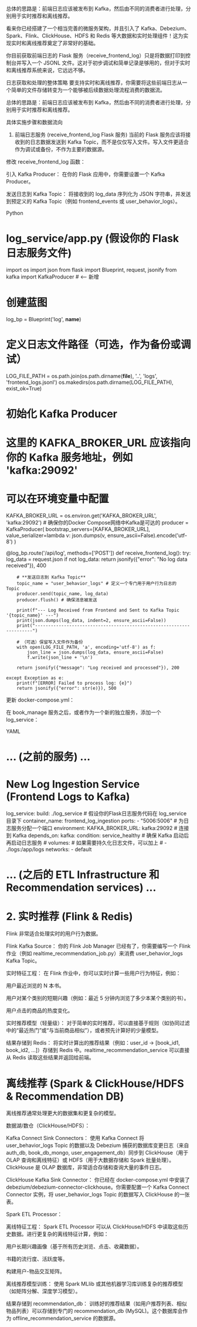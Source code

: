 总体的思路是：前端日志应该被发布到 Kafka，然后由不同的消费者进行处理，分别用于实时推荐和离线推荐。

看来你已经搭建了一个相当完善的微服务架构，并且引入了 Kafka、Debezium、Spark、Flink、ClickHouse、HDFS 和 Redis 等大数据和实时处理组件！这为实现实时和离线推荐奠定了非常好的基础。

你目前获取前端日志的 Flask 服务（receive_frontend_log）只是将数据打印到控制台并写入一个 JSONL 文件。这对于初步调试和简单记录是够用的，但对于实时和离线推荐系统来说，它远远不够。

日志获取和处理的整体策略
要支持实时和离线推荐，你需要将这些前端日志从一个简单的文件存储转变为一个能够被后续数据处理流程消费的数据流。

总体的思路是：前端日志应该被发布到 Kafka，然后由不同的消费者进行处理，分别用于实时推荐和离线推荐。

具体实施步骤和数据流向
1. 前端日志服务 (receive_frontend_log Flask 服务)
当前的 Flask 服务应该将接收到的日志数据发送到 Kafka Topic，而不是仅仅写入文件。写入文件更适合作为调试或备份，不作为主要的数据源。

修改 receive_frontend_log 函数：

引入 Kafka Producer： 在你的 Flask 应用中，你需要设置一个 Kafka Producer。

发送日志到 Kafka Topic： 将接收到的 log_data 序列化为 JSON 字符串，并发送到预定义的 Kafka Topic（例如 frontend_events 或 user_behavior_logs）。

Python

# log_service/app.py (假设你的 Flask 日志服务文件)
import os
import json
from flask import Blueprint, request, jsonify
from kafka import KafkaProducer # <-- 新增

# 创建蓝图
log_bp = Blueprint('log', __name__)

# 定义日志文件路径（可选，作为备份或调试）
LOG_FILE_PATH = os.path.join(os.path.dirname(__file__), '..', 'logs', 'frontend_logs.jsonl')
os.makedirs(os.path.dirname(LOG_FILE_PATH), exist_ok=True)

# 初始化 Kafka Producer
# 这里的 KAFKA_BROKER_URL 应该指向你的 Kafka 服务地址，例如 'kafka:29092'
# 可以在环境变量中配置
KAFKA_BROKER_URL = os.environ.get('KAFKA_BROKER_URL', 'kafka:29092') # 确保你的Docker Compose网络中Kafka是可达的
producer = KafkaProducer(
    bootstrap_servers=[KAFKA_BROKER_URL],
    value_serializer=lambda v: json.dumps(v, ensure_ascii=False).encode('utf-8')
)

@log_bp.route('/api/log', methods=['POST'])
def receive_frontend_log():
    try:
        log_data = request.json
        if not log_data:
            return jsonify({"error": "No log data received"}), 400

        # **发送日志到 Kafka Topic**
        topic_name = "user_behavior_logs" # 定义一个专门用于用户行为日志的 Topic
        producer.send(topic_name, log_data)
        producer.flush() # 确保消息被发送

        print(f"--- Log Received from Frontend and Sent to Kafka Topic '{topic_name}' ---")
        print(json.dumps(log_data, indent=2, ensure_ascii=False))
        print("---------------------------------------------------------------------")

        # （可选）保留写入文件作为备份
        with open(LOG_FILE_PATH, 'a', encoding='utf-8') as f:
            json_line = json.dumps(log_data, ensure_ascii=False)
            f.write(json_line + '\n')

        return jsonify({"message": "Log received and processed"}), 200

    except Exception as e:
        print(f"[ERROR] Failed to process log: {e}")
        return jsonify({"error": str(e)}), 500

更新 docker-compose.yml：

在 book_manage 服务之后，或者作为一个新的独立服务，添加一个 log_service：

YAML

# ... (之前的服务) ...

  # New Log Ingestion Service (Frontend Logs to Kafka)
  log_service:
    build: ./log_service # 假设你的Flask日志服务代码在 log_service 目录下
    container_name: frontend_log_ingestion
    ports:
      - "5006:5006" # 为日志服务分配一个端口
    environment:
      KAFKA_BROKER_URL: kafka:29092 # 连接到 Kafka
    depends_on:
      kafka:
        condition: service_healthy # 确保 Kafka 启动后再启动日志服务
    # volumes: # 如果需要持久化日志文件，可以加上
    #   - ./logs:/app/logs
    networks:
      - default

# ... (之后的 ETL Infrastructure 和 Recommendation services) ...
# 2. 实时推荐 (Flink & Redis)
Flink 非常适合处理实时的用户行为数据。

Flink Kafka Source： 你的 Flink Job Manager 已经有了，你需要编写一个 Flink 作业（例如 realtime_recommendation_job.py）来消费 user_behavior_logs Kafka Topic。

实时特征工程： 在 Flink 作业中，你可以实时计算一些用户行为特征，例如：

用户最近浏览的 N 本书。

用户对某个类别的短期兴趣（例如：最近 5 分钟内浏览了多少本某个类别的书）。

用户点击的商品的热度变化。

实时推荐模型（轻量级）： 对于简单的实时推荐，可以直接基于规则（如协同过滤中的“最近热门”或“与当前商品相似”），或者预先计算好的少量模型。

结果存储到 Redis： 将实时计算出的推荐结果（例如：user_id -> [book_id1, book_id2, ...]）存储到 Redis 中。realtime_recommendation_service 可以直接从 Redis 读取这些结果并返回给前端。

# 离线推荐 (Spark & ClickHouse/HDFS & Recommendation DB)

离线推荐通常处理更大的数据集和更复杂的模型。

数据湖/数仓（ClickHouse/HDFS）：

Kafka Connect Sink Connectors： 使用 Kafka Connect 将 user_behavior_logs Topic 的数据以及 Debezium 捕获的数据库变更日志（来自 auth_db, book_db_mongo, user_engagement_db）同步到 ClickHouse（用于 OLAP 查询和离线特征）或 HDFS（用于大数据存储和 Spark 批量处理）。ClickHouse 是 OLAP 数据库，非常适合存储和查询大量的事件日志。

ClickHouse Kafka Sink Connector： 你已经在 docker-compose.yml 中安装了 debezium/debezium-connector-clickhouse。你需要配置一个 Kafka Connect Connector 实例，将 user_behavior_logs Topic 的数据写入 ClickHouse 的一张表。

Spark ETL Processor：

离线特征工程： Spark ETL Processor 可以从 ClickHouse/HDFS 中读取这些历史数据。进行更复杂的离线特征计算，例如：

用户长期兴趣画像（基于所有历史浏览、点击、收藏数据）。

书籍的流行度、活跃度等。

构建用户-物品交互矩阵。

离线推荐模型训练： 使用 Spark MLlib 或其他机器学习库训练复杂的推荐模型（如矩阵分解、深度学习模型）。

结果存储到 recommendation_db： 训练好的推荐结果（如用户推荐列表、相似物品列表）可以存储到专门的 recommendation_db (MySQL)。这个数据库会作为 offline_recommendation_service 的数据源。